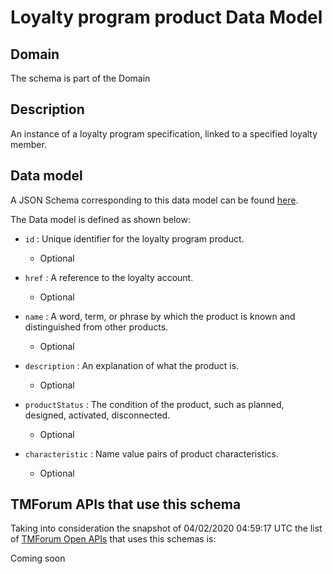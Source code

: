 # Loyalty program product Data Model

## Domain

The  schema is part of the  Domain

## Description

An instance of a loyalty program specification, linked to a specified loyalty member.

## Data model

A JSON Schema corresponding to this data model can be found
[here](https://github.com/tmforum-rand/schemas/blob/candidates/Product/LoyaltyProgramProduct.schema.json).

The Data model is defined as shown below:

- `id` : Unique identifier for the loyalty program product.

  - Optional


- `href` : A reference to the loyalty account.

  - Optional


- `name` : A word, term, or phrase by which the product is known and distinguished from other products.

  - Optional


- `description` : An explanation of what the product is.

  - Optional


- `productStatus` : The condition of the product, such as planned, designed, activated, disconnected.

  - Optional


- `characteristic` : Name value pairs of product characteristics.

  - Optional






## TMForum APIs that use this schema

Taking into consideration the snapshot of 04/02/2020 04:59:17 UTC the list of [TMForum Open APIs](https://www.tmforum.org/open-apis/) that uses this schemas is:

Coming soon